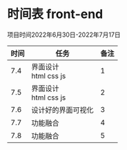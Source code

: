 # 时间表 front-end
项目时间2022年6月30日-2022年7月17日

| 时间 | 任务                      | 备注 |
|------|-------------------------|------|
| 7.4  | 界面设计 <br> html css js | 1    |
| 7.5  | 界面设计 <br> html css js | 2    |
| 7.6  | 设计好的界面可视化        | 3    |
| 7.7  | 功能融合                  | 4    |
| 7.8  | 功能融合                  | 5    |
